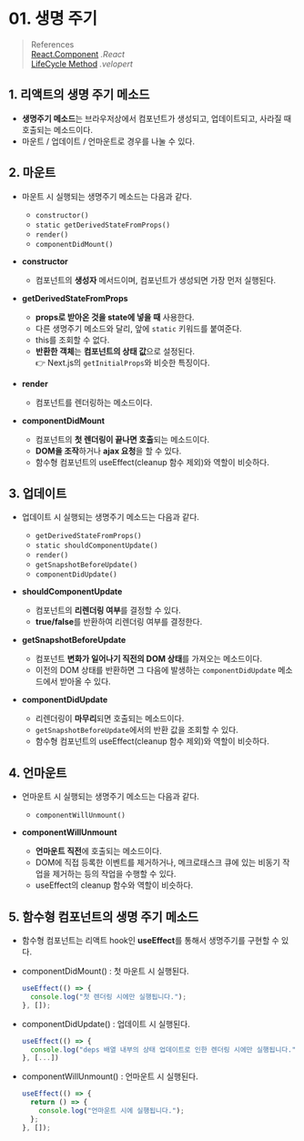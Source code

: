 # 01. 생명 주기

> References <br> <a href="https://ko.reactjs.org/docs/react-component.html">React.Component</a> _.React_ <br> <a href="https://react.vlpt.us/basic/25-lifecycle.html">LifeCycle Method</a> _.velopert_

## 1. 리액트의 생명 주기 메소드

- **생명주기 메소드**는 브라우저상에서 컴포넌트가 생성되고, 업데이트되고, 사라질 때 호출되는 메소드이다.
- 마운트 / 업데이트 / 언마운트로 경우를 나눌 수 있다.

## 2. 마운트

- 마운트 시 실행되는 생명주기 메소드는 다음과 같다.

  - `constructor()`
  - `static getDerivedStateFromProps()`
  - `render()`
  - `componentDidMount()`

- **constructor**

  - 컴포넌트의 **생성자** 메서드이며, 컴포넌트가 생성되면 가장 먼저 실행된다.

- **getDerivedStateFromProps**

  - **props로 받아온 것을 state에 넣을 때** 사용한다.
  - 다른 생명주기 메소드와 달리, 앞에 `static` 키워드를 붙여준다.
  - this를 조회할 수 없다.
  - **반환한 객체**는 **컴포넌트의 상태 값**으로 설정된다. <br>
    👉 Next.js의 `getInitialProps`와 비슷한 특징이다.

- **render**

  - 컴포넌트를 렌더링하는 메소드이다.

- **componentDidMount**

  - 컴포넌트의 **첫 렌더링이 끝나면 호출**되는 메소드이다.
  - **DOM을 조작**하거나 **ajax 요청**을 할 수 있다.
  - 함수형 컴포넌트의 useEffect(cleanup 함수 제외)와 역할이 비슷하다.

## 3. 업데이트

- 업데이트 시 실행되는 생명주기 메소드는 다음과 같다.

  - `getDerivedStateFromProps()`
  - `static shouldComponentUpdate()`
  - `render()`
  - `getSnapshotBeforeUpdate()`
  - `componentDidUpdate()`

- **shouldComponentUpdate**

  - 컴포넌트의 **리렌더링 여부**를 결정할 수 있다.
  - **true/false**를 반환하여 리렌더링 여부를 결정한다.

- **getSnapshotBeforeUpdate**

  - 컴포넌트 **변화가 일어나기 직전의 DOM 상태**를 가져오는 메소드이다.
  - 이전의 DOM 상태를 반환하면 그 다음에 발생하는 `componentDidUpdate` 메소드에서 받아올 수 있다.

- **componentDidUpdate**

  - 리렌더링이 **마무리**되면 호출되는 메소드이다.
  - `getSnapshotBeforeUpdate`에서의 반환 값을 조회할 수 있다.
  - 함수형 컴포넌트의 useEffect(cleanup 함수 제외)와 역할이 비슷하다.

## 4. 언마운트

- 언마운트 시 실행되는 생명주기 메소드는 다음과 같다.

  - `componentWillUnmount()`

- **componentWillUnmount**

  - **언마운트 직전**에 호출되는 메소드이다.
  - DOM에 직접 등록한 이벤트를 제거하거나, 메크로태스크 큐에 있는 비동기 작업을 제거하는 등의 작업을 수행할 수 있다.
  - useEffect의 cleanup 함수와 역할이 비슷하다.

## 5. 함수형 컴포넌트의 생명 주기 메소드

- 함수형 컴포넌트는 리액트 hook인 **useEffect**를 통해서 생명주기를 구현할 수 있다.
- componentDidMount() : 첫 마운트 시 실행된다.

  ```javascript
  useEffect(() => {
    console.log("첫 렌더링 시에만 실행됩니다.");
  }, []);
  ```

- componentDidUpdate() : 업데이트 시 실행된다.

  ```javascript
  useEffect(() => {
    console.log("deps 배열 내부의 상태 업데이트로 인한 렌더링 시에만 실행됩니다.");
  }, [...])
  ```

- componentWillUnmount() : 언마운트 시 실행된다.

  ```javascript
  useEffect(() => {
    return () => {
      console.log("언마운트 시에 실행됩니다.");
    };
  }, []);
  ```
